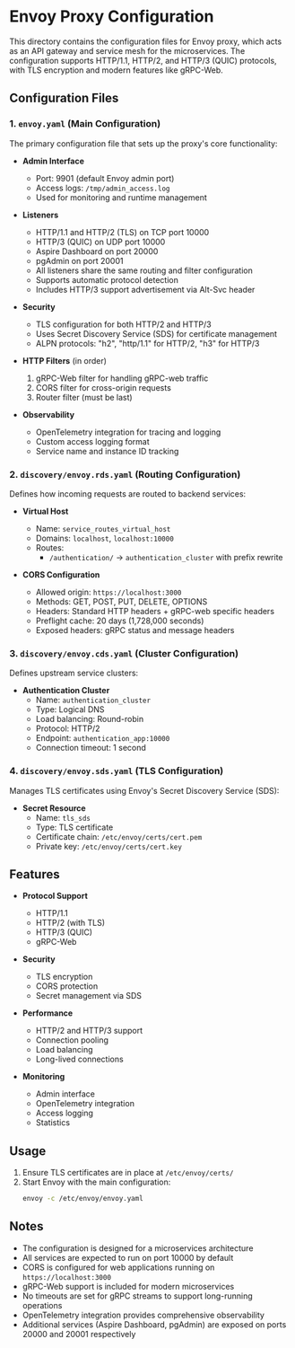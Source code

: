 # Envoy Proxy Configuration

This directory contains the configuration files for Envoy proxy, which acts as an API gateway and service mesh for the microservices. The configuration supports HTTP/1.1, HTTP/2, and HTTP/3 (QUIC) protocols, with TLS encryption and modern features like gRPC-Web.

## Configuration Files

### 1. `envoy.yaml` (Main Configuration)
The primary configuration file that sets up the proxy's core functionality:

- **Admin Interface**
  - Port: 9901 (default Envoy admin port)
  - Access logs: `/tmp/admin_access.log`
  - Used for monitoring and runtime management

- **Listeners**
  - HTTP/1.1 and HTTP/2 (TLS) on TCP port 10000
  - HTTP/3 (QUIC) on UDP port 10000
  - Aspire Dashboard on port 20000
  - pgAdmin on port 20001
  - All listeners share the same routing and filter configuration
  - Supports automatic protocol detection
  - Includes HTTP/3 support advertisement via Alt-Svc header

- **Security**
  - TLS configuration for both HTTP/2 and HTTP/3
  - Uses Secret Discovery Service (SDS) for certificate management
  - ALPN protocols: "h2", "http/1.1" for HTTP/2, "h3" for HTTP/3

- **HTTP Filters** (in order)
  1. gRPC-Web filter for handling gRPC-web traffic
  2. CORS filter for cross-origin requests
  3. Router filter (must be last)

- **Observability**
  - OpenTelemetry integration for tracing and logging
  - Custom access logging format
  - Service name and instance ID tracking

### 2. `discovery/envoy.rds.yaml` (Routing Configuration)
Defines how incoming requests are routed to backend services:

- **Virtual Host**
  - Name: `service_routes_virtual_host`
  - Domains: `localhost`, `localhost:10000`
  - Routes:
    - `/authentication/` → `authentication_cluster` with prefix rewrite

- **CORS Configuration**
  - Allowed origin: `https://localhost:3000`
  - Methods: GET, POST, PUT, DELETE, OPTIONS
  - Headers: Standard HTTP headers + gRPC-web specific headers
  - Preflight cache: 20 days (1,728,000 seconds)
  - Exposed headers: gRPC status and message headers

### 3. `discovery/envoy.cds.yaml` (Cluster Configuration)
Defines upstream service clusters:

- **Authentication Cluster**
  - Name: `authentication_cluster`
  - Type: Logical DNS
  - Load balancing: Round-robin
  - Protocol: HTTP/2
  - Endpoint: `authentication_app:10000`
  - Connection timeout: 1 second

### 4. `discovery/envoy.sds.yaml` (TLS Configuration)
Manages TLS certificates using Envoy's Secret Discovery Service (SDS):

- **Secret Resource**
  - Name: `tls_sds`
  - Type: TLS certificate
  - Certificate chain: `/etc/envoy/certs/cert.pem`
  - Private key: `/etc/envoy/certs/cert.key`

## Features

- **Protocol Support**
  - HTTP/1.1
  - HTTP/2 (with TLS)
  - HTTP/3 (QUIC)
  - gRPC-Web

- **Security**
  - TLS encryption
  - CORS protection
  - Secret management via SDS

- **Performance**
  - HTTP/2 and HTTP/3 support
  - Connection pooling
  - Load balancing
  - Long-lived connections

- **Monitoring**
  - Admin interface
  - OpenTelemetry integration
  - Access logging
  - Statistics

## Usage

1. Ensure TLS certificates are in place at `/etc/envoy/certs/`
2. Start Envoy with the main configuration:
   ```bash
   envoy -c /etc/envoy/envoy.yaml
   ```

## Notes

- The configuration is designed for a microservices architecture
- All services are expected to run on port 10000 by default
- CORS is configured for web applications running on `https://localhost:3000`
- gRPC-Web support is included for modern microservices
- No timeouts are set for gRPC streams to support long-running operations
- OpenTelemetry integration provides comprehensive observability
- Additional services (Aspire Dashboard, pgAdmin) are exposed on ports 20000 and 20001 respectively 